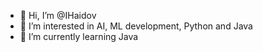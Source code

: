 - 👋 Hi, I’m @IHaidov
- 👀 I’m interested in AI, ML development, Python and Java
- 🌱 I’m currently learning Java 


